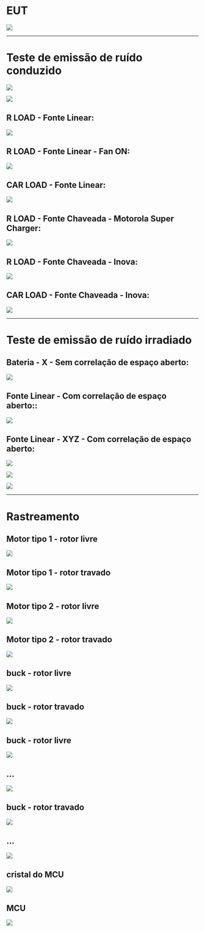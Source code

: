 # EUT

![](./img/CAR_LOAD.jpg)


---
# Teste de emissão de ruído **conduzido**
![](./img/setup_cond_test_CAR_LOAD.jpg)

![](./img/setup_cond_test_R_LOAD.jpg)

## R LOAD - Fonte Linear:
![](./31.05/R10_1A_LIN_15_53_31_05.JPG)

## R LOAD - Fonte Linear - Fan ON:
![](./31.05/R10_1A_LIN_16_53_31_05_fan_on.bmp)

## CAR LOAD - Fonte Linear:
![](./31.05/CAR_06A_LIN_18_16_31_05.JPG )

## R LOAD - Fonte Chaveada - Motorola Super Charger:
![](./31.05/R10_1A_SWT_17_19_31_05_motorola_super_charger.bmp)

## R LOAD - Fonte Chaveada - Inova:
![](./31.05/R10_1A_SWT_17_38_31_05_fonte_inova.bmp)

## CAR LOAD - Fonte Chaveada - Inova:
![](./07.06/CAR_06A_SWT_19_07_07_06_fonte_inova.bmp)

---
# Teste de emissão de ruído **irradiado**
## Bateria - X - Sem correlação de espaço aberto:
![](./07.06/car_bat_X_lucas_joao.PNG)

## Fonte Linear - Com correlação de espaço aberto::
![](./07.06/car_lucas_joao.PNG)

## Fonte Linear - XYZ - Com correlação de espaço aberto:
![](./07.06/car_XYZ_lucas_joao.PNG)

![](./07.06/CAR_INSIDE_Y.jpg)

![](./07.06/CAR_INSIDE_Z.jpg)

---
# Rastreamento
## Motor tipo 1 - rotor livre
![](./High-Impedance/220A0001.BMP)

## Motor tipo 1 - rotor travado
![](./High-Impedance/220A0002.BMP)

## Motor tipo 2 - rotor livre
![](./High-Impedance/220A0003.BMP)

## Motor tipo 2 - rotor travado
![](./High-Impedance/220A0004.BMP)

## buck - rotor livre
![](./High-Impedance/220A0005.BMP)

## buck - rotor travado
![](./High-Impedance/220A0006.BMP)

## buck - rotor livre
![](./High-Impedance/220A0007.BMP)

## ...
![](./High-Impedance/220A0008.BMP)

## buck - rotor travado
![](./High-Impedance/220A0009.BMP)

## ...
![](./High-Impedance/220A0010.BMP)

## cristal do MCU
![](./High-Impedance/220A0011.BMP)

## MCU
![](./High-Impedance/220A0012.BMP)








